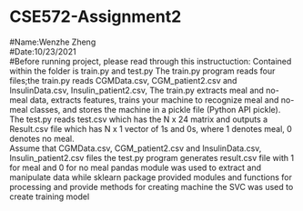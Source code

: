 # CSE572-Assignment2   
#Name:Wenzhe Zheng   
#Date:10/23/2021  
#Before running project, please read through this instructuction:
Contained within the folder is train.py and  test.py
The train.py program reads four files;the train.py reads CGMData.csv, CGM_patient2.csv and InsulinData.csv, Insulin_patient2.csv, 
The train.py  extracts meal and no-meal data, extracts features, trains your machine to recognize meal and no-meal classes, and stores the machine in a pickle file (Python API pickle).    
The test.py reads test.csv which has the N x 24 matrix and outputs a Result.csv file which has N x 1 vector of 1s and 0s, where 1 denotes meal, 0 denotes no meal.    
Assume that CGMData.csv, CGM_patient2.csv and InsulinData.csv, Insulin_patient2.csv files 
the test.py program generates result.csv file with 1 for meal and 0 for no meal
pandas module was used to extract and manipulate data
while sklearn package provided modules and functions for 
processing and provide methods for creating machine
the SVC was used to create training model
